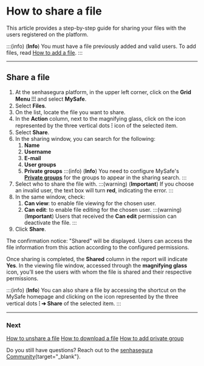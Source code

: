 # How to share a file

This article provides a step-by-step guide for sharing your files with the users registered on the platform.

:::(info) (**Info**)
You must have a file previously added and valid users. To add files, read [How to add a file](/v3-32/docs/mysafe-files-add).
:::
***
## Share a file

1. At the senhasegura platform, in the upper left corner, click on the **Grid Menu ⁝⁝⁝** and select **MySafe**.
2. Select **Files**. 
3. On the list, locate the file you want to share.
4. In the **Action** column, next to the magnifying glass, click on the icon represented by the three vertical dots **⁝** icon of the selected item.
5. Select **Share**.
6. In the sharing window, you can search for the following:
    1. **Name**
    2. **Username**
    3. **E-mail**
    4. **User groups**
    5. **Private groups**
    :::(info) (**Info**)
    You need to configure MySafe's **[Private groups](/v3-32/docs/mysafe-private-group)** for the groups to appear in the sharing search.
    :::
7. Select who to share the file with.
    :::(warning) (**Important**)
    If you choose an invalid user, the text box will turn **red**, indicating the error.
    :::
8. In the same window, check:
    1. **Can view**: to enable file viewing for the chosen user.
    2. **Can edit**: to enable file editing for the chosen user.
    :::(warning) (**Important**)
    Users that received the **Can edit** permission can deactivate the file.
    :::
9. Click **Share**.

The confirmation notice: "Shared" will be displayed. Users can access the file information from this action according to the configured permissions.

Once sharing is completed,  the **Shared** column in the report will indicate **Yes**. In the viewing file window, accessed through the **magnifying glass** icon, you’ll see the users with whom the file is shared and their respective permissions.

:::(info) (**Info**)
You can also share a file by accessing the shortcut on the MySafe homepage and clicking on the icon represented by the three vertical dots **⁝ ➔ Share** of the selected item.
:::
***
### Next
[How to unshare a file](/v3-32/docs/mysafe-file-unshare)
[How to download a file](/v3-32/docs/mysafe-file-download)
[How to add private group](/v3-32/docs/mysafe-private-group-add)

Do you still have questions? Reach out to the [senhasegura Community](https://community.senhasegura.io/){target="_blank"}.